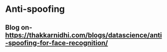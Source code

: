 # Anti-spoofing
## Blog on- https://thakkarnidhi.com/blogs/datascience/anti-spoofing-for-face-recognition/
